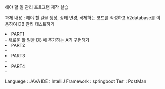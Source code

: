 <h> 해야 할 일 관리 프로그램 제작 실습 </h>

과제 내용 : 해야 할 일을 생성, 상태 변경, 삭제하는 코드를 작성하고 h2database를 이용하여 DB 관리 테스트하기

<li> PART1 </li>- 새로운 할 일을 DB 에 추가하는 API 구현하기
<li> PART2 </li> - 
<li> PART3 </li> - 
<li> PART4 </li> - 

Languege : JAVA
IDE : IntelliJ
Framework : springboot
Test : PostMan
